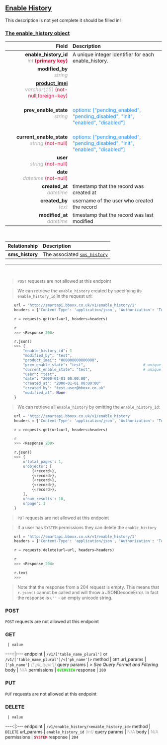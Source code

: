 ## <u>Enable History</u>
This description is not yet complete it should be filled in!


### <u>The enable_history object</u>

Field | Description
------:|:------------
__enable_history_id__ <br><font color="DarkGray">_int_</font> <font color="Crimson">__(primary key)__</font> | A unique integer identifier for each enable_history.
__modified_by__ <br><font color="DarkGray">_string_</font> <font color="Crimson"></font> |
__<a href="/#product">product_imei</a>__ <br><font color="DarkGray">_varchar(15)_</font> <font color="Crimson">(not-null,foreign-key)</font> |
__prev_enable_state__ <br><font color="DarkGray">_string_</font> <font color="Crimson"></font> | <br><font color="DodgerBlue">options: ["pending_enabled", "pending_disabled", "init", "enabled", "disabled"]</font>
__current_enable_state__ <br><font color="DarkGray">_string_</font> <font color="Crimson">(not-null)</font> | <br><font color="DodgerBlue">options: ["pending_enabled", "pending_disabled", "init", "enabled", "disabled"]</font>
__user__ <br><font color="DarkGray">_string_</font> <font color="Crimson">(not-null)</font> |
__date__ <br><font color="DarkGray">_datetime_</font> <font color="Crimson">(not-null)</font> |
__created_at__  <br><font color="DarkGray">_datetime_</font> | timestamp that the record was created at
__created_by__  <br><font color="DarkGray">_text_</font>| username of the user who created the record
__modified_at__ <br><font color="DarkGray">_datetime_</font>| timestamp that the record was last modified


<br>

Relationship | Description
-------------:|:------------
__sms_history__ | The associated <a href="/#sms-history">`sms_history`</a>


<hr>
<br>

> `POST` requests are not allowed at this endpoint

> We can retrieve the `enable_history` created by specifying its `enable_history_id` in the request url:

```python
    url = 'http://smartapi.bboxx.co.uk/v1/enable_history/1'
    headers = {'Content-Type': 'application/json', 'Authorization': 'Token token=' + A_VALID_TOKEN}

    r = requests.get(url=url, headers=headers)

    r
    >>> <Response 200>

    r.json()
    >>> {
		"enable_history_id": 1
		"modified_by": "test",
		"product_imei": "000000000000000",
		"prev_enable_state": "test",                          # unique options: [“pending_enabled”, “pending_disabled”, “init”, “enabled”, “disabled”]
		"current_enable_state": "test",                       # unique options: [“pending_enabled”, “pending_disabled”, “init”, “enabled”, “disabled”]
		"user": "test",
		"date": "2000-01-01 00:00:00",
		"created_at": "2000-01-01 00:00:00"
		"created_by": "test.user@bboxx.co.uk"
		"modified_at": None
	}
```

> We can retrieve all `enable_history` by omitting the `enable_history_id`:

```python
    url = 'http://smartapi.bboxx.co.uk/v1/enable_history'
    headers = {'Content-Type': 'application/json', 'Authorization': 'Token token=' + A_VALID_TOKEN}

    r = requests.get(url=url, headers=headers)

    r
    >>> <Response 200>

    r.json()
    >>> {
        u'total_pages': 1,
        u'objects': [
            {<record>},
            {<record>},
            {<record>},
            {<record>},
            {<record>},
        ],
        u'num_results': 10,
        u'page': 1
    }
```

>`PUT` requests are not allowed at this endpoint

> If a user has `SYSTEM` permissions they can delete the `enable_history`

```python
    url = 'http://smartapi.bboxx.co.uk/v1/enable_history/1'
    headers = {'Content-Type': 'application/json', 'Authorization': 'Token token=' + A_VALID_TOKEN}

    r = requests.delete(url=url, headers=headers)

    r
    >>> <Response 204>

    r.text
    >>>
```
> Note that the response from a 204 request is empty. This means that `r.json()` cannot be called and will throw a JSONDecodeError. In fact the response is `u''` - an empty unicode string.



### POST
`POST` requests are not allowed at this endpoint

### GET
     | value
 ----:|:---
endpoint | `/v1/['table_name_plural']` or `/v1/['table_name_plural']/<['pk_name']>`
method | `GET`
url_params | `['pk_name']` <font color="DarkGray">_(['pk_type'])_</font>
query params | *> See Query Format and Filtering*
body | <font color="DarkGray">N/A</font>
permissions | <font color="Jade">__`OVERVIEW`__</font>
response | `200`

### PUT
`PUT` requests are not allowed at this endpoint

### DELETE
     | value
 ----:|:---
endpoint | `/v1/enable_history/<enable_history_id>`
method | `DELETE`
url_params | `enable_history_id` <font color="DarkGray">_(int)_</font>
query params | <font color="DarkGray">N/A</font>
body | <font color="DarkGray">N/A</font>
permissions | <font color="Crimson">__`SYSTEM`__</font>
response | `204`


